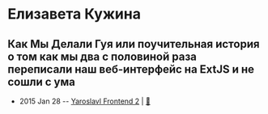# Елизавета Кужина

## Как Мы Делали Гуя или поучительная история о том как мы два с половиной раза переписали наш веб-интерфейс на ExtJS и не сошли с ума
- 2015 Jan 28 -- [Yaroslavl Frontend 2](https://youtu.be/Ksq9OTlZNSM)  | [:notebook:](https://www.slideshare.net/oelifantiev/yarfrontend-2)  
